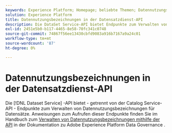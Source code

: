 ```yaml
---
keywords: Experience Platform; Homepage; beliebte Themen; Datennutzungsbezeichnungen; Katalogdienst
solution: Experience Platform
title: Datennutzungsbezeichnungen in der Datensatzdienst-API
description: Die DataSet Service-API bietet Endpunkte zum Verwalten von Datennutzungsbezeichnungen für Datensätze.
exl-id: 2451e5b0-b117-4465-8e58-70fc341c0748
source-git-commit: 74867f56ee13430cbfd9083a916b7167a9a24c01
workflow-type: tm+mt
source-wordcount: '87'
ht-degree: 0%

---
```


# Datennutzungsbezeichnungen in der Datensatzdienst-API

Die [!DNL Dataset Service] -API bietet - getrennt von der Catalog Service-API - Endpunkte zum Verwalten von Datennutzungsbezeichnungen für Datensätze. Anweisungen zum Aufrufen dieser Endpunkte finden Sie im Handbuch zum [Verwalten von Datennutzungsbezeichnungen mithilfe der API](../../data-governance/labels/dataset-api.md) in der Dokumentation zu Adobe Experience Platform Data Governance .
